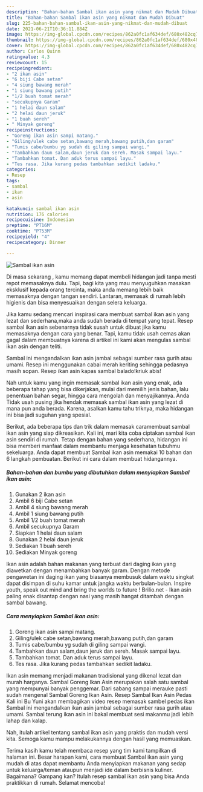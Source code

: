 ```yaml
---
description: "Bahan-bahan Sambal ikan asin yang nikmat dan Mudah Dibuat"
title: "Bahan-bahan Sambal ikan asin yang nikmat dan Mudah Dibuat"
slug: 225-bahan-bahan-sambal-ikan-asin-yang-nikmat-dan-mudah-dibuat
date: 2021-06-21T10:36:11.884Z
image: https://img-global.cpcdn.com/recipes/862a0fc1af634def/680x482cq70/sambal-ikan-asin-foto-resep-utama.jpg
thumbnail: https://img-global.cpcdn.com/recipes/862a0fc1af634def/680x482cq70/sambal-ikan-asin-foto-resep-utama.jpg
cover: https://img-global.cpcdn.com/recipes/862a0fc1af634def/680x482cq70/sambal-ikan-asin-foto-resep-utama.jpg
author: Carlos Quinn
ratingvalue: 4.3
reviewcount: 15
recipeingredient:
- "2 ikan asin"
- "6 biji Cabe setan"
- "4 siung bawang merah"
- "1 siung bawang putih"
- "1/2 buah tomat merah"
- "secukupnya Garam"
- "1 helai daun salam"
- "2 helai daun jeruk"
- "1 buah sereh"
- " Minyak goreng"
recipeinstructions:
- "Goreng ikan asin sampi matang."
- "Giling/ulek cabe setan,bawang merah,bawang putih,dan garam"
- "Tumis cabe/bumbu yg sudah di giling sampai wangi."
- "Tambahkan daun salam,daun jeruk dan sereh. Masak sampai layu."
- "Tambahkan tomat. Dan aduk terus sampai layu."
- "Tes rasa. Jika kurang pedas tambahkan sedikit ladaku."
categories:
- Resep
tags:
- sambal
- ikan
- asin

katakunci: sambal ikan asin 
nutrition: 176 calories
recipecuisine: Indonesian
preptime: "PT16M"
cooktime: "PT53M"
recipeyield: "4"
recipecategory: Dinner

---
```



![Sambal ikan asin](https://img-global.cpcdn.com/recipes/862a0fc1af634def/680x482cq70/sambal-ikan-asin-foto-resep-utama.jpg)

Di masa  sekarang , kamu memang dapat membeli hidangan jadi tanpa mesti repot memasaknya dulu. Tapi, bagi kita yang mau menyuguhkan masakan eksklusif kepada orang tercinta, maka anda memang lebih baik memasaknya dengan tangan sendiri. Lantaran, memasak di rumah lebih higienis dan bisa menyesuaikan dengan selera keluarga.

Jika kamu sedang mencari inspirasi cara membuat sambal ikan asin yang lezat dan sederhana,maka anda sudah berada di tempat yang tepat. Resep sambal ikan asin  sebenarnya tidak susah untuk dibuat jika kamu memasaknya dengan cara yang benar. Tapi, kamu tidak usah cemas akan gagal dalam membuatnya 
karena di artikel ini kami akan mengulas sambal ikan asin dengan teliti.  

Sambal ini mengandalkan ikan asin jambal sebagai sumber rasa gurih atau umami. Resep ini menggunakan cabai merah keriting sehingga pedasnya masih sopan. Resep ikan asin kapas sambal balado!kriuk abis!

Nah untuk kamu yang ingin memasak sambal ikan asin yang enak, ada beberapa tahap yang bisa dikerjakan, mulai dari memilih jenis bahan, lalu penentuan bahan segar, hingga cara mengolah dan menyajikannya. Anda Tidak usah pusing jika hendak memasak sambal ikan asin yang lezat di mana pun anda berada. Karena, asalkan kamu  tahu triknya, maka hidangan ini bisa jadi suguhan yang spesial.

Berikut, ada beberapa tips dan trik dalam memasak caramembuat sambal ikan asin yang siap dikreasikan. Kali ini, mari kita coba ciptakan sambal ikan asin sendiri di rumah. Tetap dengan bahan yang sederhana, hidangan ini bisa memberi manfaat dalam membantu menjaga kesehatan tubuhmu sekeluarga. Anda dapat membuat Sambal ikan asin memakai 10 bahan dan 6 langkah pembuatan. Berikut ini cara dalam membuat hidangannya.

<!--inarticleads1-->

##### Bahan-bahan dan bumbu yang dibutuhkan dalam menyiapkan Sambal ikan asin:

1. Gunakan 2 ikan asin
1. Ambil 6 biji Cabe setan
1. Ambil 4 siung bawang merah
1. Ambil 1 siung bawang putih
1. Ambil 1/2 buah tomat merah
1. Ambil secukupnya Garam
1. Siapkan 1 helai daun salam
1. Gunakan 2 helai daun jeruk
1. Sediakan 1 buah sereh
1. Sediakan  Minyak goreng


Ikan asin adalah bahan makanan yang terbuat dari daging ikan yang diawetkan dengan menambahkan banyak garam. Dengan metode pengawetan ini daging ikan yang biasanya membusuk dalam waktu singkat dapat disimpan di suhu kamar untuk jangka waktu berbulan-bulan. Inspire youth, speak out mind and bring the worlds to future ! Brilio.net - Ikan asin paling enak disantap dengan nasi yang masih hangat ditambah dengan sambal bawang. 

<!--inarticleads2-->

##### Cara menyiapkan Sambal ikan asin:

1. Goreng ikan asin sampi matang.
1. Giling/ulek cabe setan,bawang merah,bawang putih,dan garam
1. Tumis cabe/bumbu yg sudah di giling sampai wangi.
1. Tambahkan daun salam,daun jeruk dan sereh. Masak sampai layu.
1. Tambahkan tomat. Dan aduk terus sampai layu.
1. Tes rasa. Jika kurang pedas tambahkan sedikit ladaku.


Ikan asin memang menjadi makanan tradisional yang dikenal lezat dan murah harganya. Sambal Goreng Ikan Asin merupakan salah satu sambal yang mempunyai banyak penggemar. Dari sabang sampai merauke pasti sudah mengenal Sambal Goreng Ikan Asin. Resep Sambal Ikan Asin Pedas Kali ini Bu Yuni akan membagikan video resep memasak sambel pedas ikan Sambal ini mengandalkan ikan asin jambal sebagai sumber rasa gurih atau umami. Sambal terung ikan asin ini bakal membuat sesi makanmu jadi lebih lahap dan kalap. 

Nah, itulah artikel tentang  sambal ikan asin  yang praktis dan mudah versi kita. Semoga kamu mampu melakukannya dengan hasil yang memuaskan. 

Terima kasih kamu telah membaca resep yang tim kami tampilkan di halaman ini. Besar harapan kami, cara membuat  Sambal ikan asin yang mudah di atas dapat membantu Anda menyiapkan makanan yang sedap untuk keluarga/teman ataupun menjadi ide dalam berbisnis kuliner. Bagaimana? Gampang kan? Itulah resep sambal ikan asin yang bisa Anda praktikkan di rumah. Selamat mencoba!

